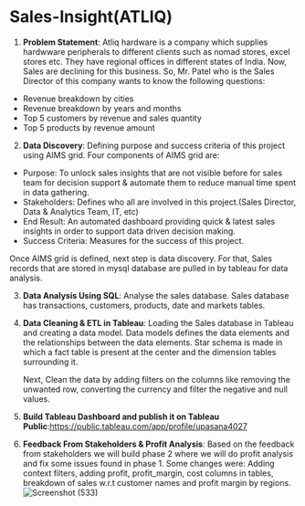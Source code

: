 # Sales-Insight(ATLIQ)
1. **Problem Statement**: Atliq hardware is a company which supplies hardwware peripherals to different clients such as nomad stores, excel stores etc. They have regional offices in different states of India. Now, Sales are declining for this business. So, Mr. Patel who is the Sales Director of this company wants to know the following questions:
  * Revenue breakdown by cities
  * Revenue breakdown by years and months
  * Top 5 customers by revenue and sales quantity
  * Top 5 products by revenue amount

2. **Data Discovery**: Defining purpose and success criteria of this project using AIMS grid. Four components of AIMS grid are:

 * Purpose: To unlock sales insights that are not visible before for sales team for decision support & automate them to reduce manual time spent in data gathering.
 * Stakeholders: Defines who all are involved in this project.(Sales Director, Data & Analytics Team, IT, etc)
 * End Result: An automated dashboard providing quick & latest sales insights in order to support data driven decision making.
 * Success Criteria: Measures for the success of this project.

Once AIMS grid is defined, next step is data discovery. For that, Sales records that are stored in mysql database are pulled in by tableau for data analysis.

3. **Data Analysis Using SQL**: Analyse the sales database. Sales database has transactions, customers, products, date and markets tables.

4. **Data Cleaning & ETL in Tableau**: Loading the Sales database in Tableau and creating a data model. Data models defines the data elements and the relationships between the data elements. Star schema is made in which a fact table is present at the center and the dimension tables surrounding it.

   Next, Clean the data by adding filters on the columns like removing the unwanted row, converting the currency and filter the negative and null values.
 
5. **Build Tableau Dashboard and publish it on Tableau Public**:https://public.tableau.com/app/profile/upasana4027

6. **Feedback From Stakeholders & Profit Analysis**: Based on the feedback from stakeholders we will build phase 2 where we will do profit analysis and fix some issues found in phase 1. Some changes were: 
  Adding context filters, adding profit, profit_margin, cost columns in tables, breakdown of sales w.r.t customer names and profit margin by regions.
![Screenshot (533)](https://user-images.githubusercontent.com/98179693/167156403-60665988-0342-4590-85dd-da3b4f213f22.png)
